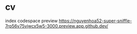 # cv

index codespace preview
https://nguyenhoa52-super-sniffle-7rp56v75vjwcx5w5-3000.preview.app.github.dev/
